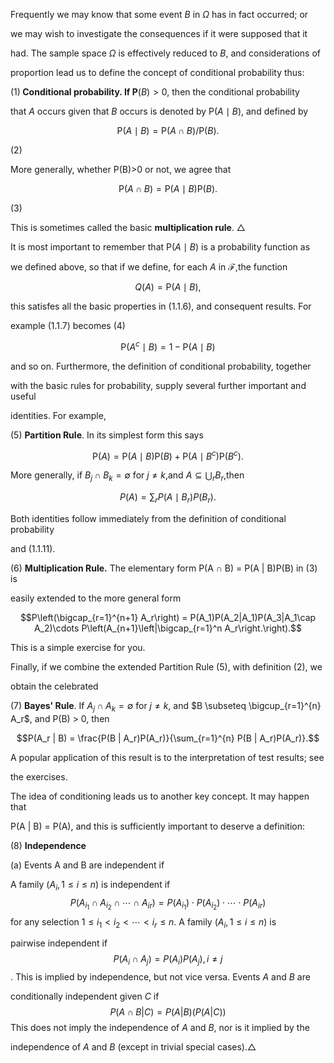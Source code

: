 Frequently we may know that some event $B$ in $\Omega$ has in fact occurred; or

we may wish to investigate the consequences if it were supposed that it

had. The sample space $\Omega$ is effectively reduced to $B$, and considerations of

proportion lead us to define the concept of conditional probability thus:

$( 1) \textbf{ Conditional probability. If P}( B) > 0$, then the conditional probability

that $A$ occurs given that $B$ occurs is denoted by P$(A\mid B)$, and defined by

$$\mathrm P(A\mid B)=\mathrm P(A\cap B)/\mathrm P(B).$$

(2)

More generally, whether P(B)>0 or not, we agree that

$$\mathrm P(A\cap B)=\mathrm P(A\mid B)\mathrm P(B).$$

(3)

This is sometimes called the basic __multiplication rule__. $\triangle$


It is most important to remember that $\mathsf{P}(A\mid B)$ is a probability function as

we defined above, so that if we define, for each $A$ in $\mathcal{F}$,the function

$$Q(A)=\mathrm{P}(A\mid B),$$

this satisfes all the basic properties in (1.1.6), and consequent results. For

example (1.1.7) becomes (4)

$$\mathrm P(A^c\mid B)=1-\mathrm P(A\mid B)$$

and so on. Furthermore, the definition of conditional probability, together 

with the basic rules for probability, supply several further important and useful

identities. For example,


(5) __Partition Rule__. In its simplest form this says

$$\mathrm P(A)=\mathrm P(A\mid B)\mathrm P(B)+\mathrm P(A\mid B^c)\mathrm P(B^c).$$

More generally, if $B_j\cap B_k=\emptyset$ for $j\neq k$,and $A\subseteq\bigcup_rB_r$,then

$$
P(A) = \sum_{r} P(A \mid B_r) P(B_r).
$$

Both identities follow immediately from the definition of conditional probability

and (1.1.11).


(6) __Multiplication Rule.__ The elementary form P(A ∩ B) = P(A | B)P(B) in (3) is

easily extended to the more general form

$$P\left(\bigcap_{r=1}^{n+1} A_r\right) = P(A_1)P(A_2|A_1)P(A_3|A_1\cap A_2)\cdots P\left(A_{n+1}\left|\bigcap_{r=1}^n A_r\right.\right).$$

This is a simple exercise for you.


Finally, if we combine the extended Partition Rule (5), with definition (2), we

obtain the celebrated

(7) __Bayes' Rule__. If $A_j \cap A_k = \emptyset$ for $j \neq k$, and $B \subseteq \bigcup_{r=1}^{n} A_r$, and P(B) > 0, then

$$P(A_r | B) = \frac{P(B | A_r)P(A_r)}{\sum_{r=1}^{n} P(B | A_r)P(A_r)}.$$

A popular application of this result is to the interpretation of test results; see

the exercises.


The idea of conditioning leads us to another key concept. It may happen that

P(A | B) = P(A), and this is sufficiently important to deserve a definition:

(8) __Independence__

(a) Events A and B are independent if

A family $(A_i, 1 \leq i \leq n)$ is independent if $$P(A_{i_1} \cap A_{i_2} \cap \cdots \cap A_{ir}) = P(A_{i_1}) \cdot P(A_{i_2}) \cdot \cdots \cdot P(A_{ir})$$ for any selection $1 \leq i_1 < i_2 < \cdots < i_r \leq n$. A family $(A_i, 1 \leq i \leq n)$ is 

pairwise independent if $$P(A_i \cap A_j) = P(A_i)P(A_j), i \neq j$$. This is implied by independence, but not vice versa. Events $A$ and $B$ are 

conditionally independent given $C$ if  $$P(A \cap B | C) = P(A | B)(P(A | C))$$
This does not imply the independence of $A$ and $B$, nor is it implied by the 

independence of $A$ and $B$ (except in trivial special cases).$\triangle$



